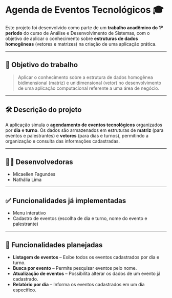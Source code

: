 # Agenda de Eventos Tecnológicos 🎓

Este projeto foi desenvolvido como parte de um **trabalho acadêmico do 1º período** do curso de Análise e Desenvolvimento de Sistemas, com o objetivo de aplicar o conhecimento sobre **estruturas de dados homogêneas** (vetores e matrizes) na criação de uma aplicação prática.

---

## 🎯 Objetivo do trabalho

> Aplicar o conhecimento sobre a estrutura de dados homogênea bidimensional (matriz) e unidimensional (vetor) no desenvolvimento de uma aplicação computacional referente a uma área de negócio.

---

## 🛠️ Descrição do projeto

A aplicação simula o **agendamento de eventos tecnológicos** organizados por **dia** e **turno**. Os dados são armazenados em estruturas de **matriz** (para eventos e palestrantes) e **vetores** (para dias e turnos), permitindo a organização e consulta das informações cadastradas.

---

## 👩‍💻 Desenvolvedoras

- Micaellen Fagundes  
- Nathália Lima

---

## ✅ Funcionalidades já implementadas

- Menu interativo
- Cadastro de eventos (escolha de dia e turno, nome do evento e palestrante)

---

## 🧩 Funcionalidades planejadas

- **Listagem de eventos** – Exibe todos os eventos cadastrados por dia e turno.
- **Busca por evento** – Permite pesquisar eventos pelo nome.
- **Atualização de eventos** – Possibilita alterar os dados de um evento já cadastrado.
- **Relatório por dia** – Informa os eventos cadastrados em um dia específico.

